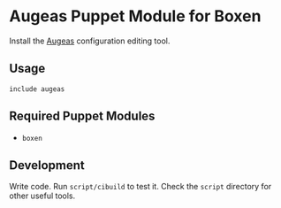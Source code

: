# Augeas Puppet Module for Boxen

Install the [Augeas](http://augeas.net) configuration editing tool.

## Usage

```puppet
include augeas
```

## Required Puppet Modules

* `boxen`

## Development

Write code. Run `script/cibuild` to test it. Check the `script`
directory for other useful tools.
